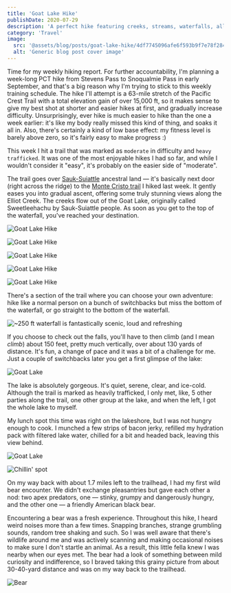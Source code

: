 ```yaml
---
title: 'Goat Lake Hike'
publishDate: 2020-07-29
description: 'A perfect hike featuring creeks, streams, waterfalls, all kinds of forests, from birch to brush to old growth, and the payoff is one of the most beautiful lakes out there.'
category: 'Travel'
image:
  src: '@assets/blog/posts/goat-lake-hike/4df7745096afe6f593b9f7e78f28443e972c0637-1600x1200.jpg'
  alt: 'Generic blog post cover image'
---
```


Time for my weekly hiking report. For further accountability, I'm planning a week-long PCT hike from Stevens Pass to Snoqualmie Pass in early September, and that's a big reason why I'm trying to stick to this weekly training schedule. The hike I'll attempt is a 63-mile stretch of the Pacific Crest Trail with a total elevation gain of over 15,000 ft, so it makes sense to give my best shot at shorter and easier hikes at first, and gradually increase difficulty. Unsurprisingly, ever hike is much easier to hike than the one a week earlier: it's like my body really missed this kind of thing, and soaks it all in. Also, there's certainly a kind of low base effect: my fitness level is barely above zero, so it's fairly easy to make progress :)

This week I hit a trail that was marked as `moderate` in difficulty and `heavy trafficked`. It was one of the most enjoyable hikes I had so far, and while I wouldn't consider it "easy", it's probably on the easier side of "moderate".

The trail goes over [Sauk-Suiattle](https://en.wikipedia.org/wiki/Sauk-Suiattle_Indian_Tribe_of_Washington) ancestral land — it's basically next door (right across the ridge) to the [Monte Cristo trail](/blog/monte-cristo-ghost-town-trail/) I hiked last week. It gently eases you into gradual ascent, offering some truly stunning views along the Elliot Creek. The creeks flow out of the Goat Lake, originally called Sweetleehachu by Sauk-Suiattle people. As soon as you get to the top of the waterfall, you've reached your destination.

![Goat Lake Hike](assets/blog/posts/goat-lake-hike/385cd1d10b4b6c1a9aad6c8b8349f2dfadd3e283-1600x2134.jpg)

![Goat Lake Hike](assets/blog/posts/goat-lake-hike/e93998bc88929345c84228530b278481be204816-1600x2134.jpg)

![Goat Lake Hike](assets/blog/posts/goat-lake-hike/8b17b53fca6ef950ccacd57cd25014ef33d898fc-1600x1200.jpg)

![Goat Lake Hike](assets/blog/posts/goat-lake-hike/e2d3f320d085118c70716a826a8aa1f1553c8f55-1600x1200.jpg)

![Goat Lake Hike](assets/blog/posts/goat-lake-hike/ae7dfeaba7277a2e0b576cd32f74c9a0bdf83b3e-1600x2134.jpg)

There's a section of the trail where you can choose your own adventure: hike like a normal person on a bunch of switchbacks but miss the bottom of the waterfall, or go straight to the bottom of the waterfall.

![~250 ft waterfall is fantastically scenic, loud and refreshing](assets/blog/posts/goat-lake-hike/5a7a9fb1121a08419030e28dd330a655e9d7f60a-2000x920.jpg)

If you choose to check out the falls, you'll have to then climb (and I mean _climb_) about 150 feet, pretty much vertically, over about 130 yards of distance. It's fun, a change of pace and it was a bit of a challenge for me. Just a couple of switchbacks later you get a first glimpse of the lake:

![Goat Lake](assets/blog/posts/goat-lake-hike/6c1742352ea9a992d5da4df63d38a4bb9909e758-2000x1500.jpg)

The lake is absolutely gorgeous. It's quiet, serene, clear, and ice-cold. Although the trail is marked as heavily trafficked, I only met, like, 5 other parties along the trail, one other group at the lake, and when the left, I got the whole lake to myself.

My lunch spot this time was right on the lakeshore, but I was not hungry enough to cook. I munched a few strips of bacon jerky, refilled my hydration pack with filtered lake water, chilled for a bit and headed back, leaving this view behind.

![Goat Lake](assets/blog/posts/goat-lake-hike/5225601c82ab4b2f22af50d181f8652a40ff4e22-2000x1393.jpg)

![Chillin' spot](assets/blog/posts/goat-lake-hike/4df7745096afe6f593b9f7e78f28443e972c0637-1600x1200.jpg)

On my way back with about 1.7 miles left to the trailhead, I had my first wild bear encounter. We didn't exchange pleasantries but gave each other a nod: two apex predators, one — stinky, grumpy and dangerously hungry, and the other one — a friendly American black bear.

Encountering a bear was a fresh experience. Throughout this hike, I heard weird noises more than a few times. Snapping branches, strange grumbling sounds, random tree shaking and such. So I was well aware that there's wildlife around me and was actively scanning and making occasional noises to make sure I don't startle an animal. As a result, this little fella knew I was nearby when our eyes met. The bear had a look of something between mild curiosity and indifference, so I braved taking this grainy picture from about 30-40-yard distance and was on my way back to the trailhead.

![Bear](assets/blog/posts/goat-lake-hike/61dd5b5a6a55fc5e316b80c14d8084b29a723800-875x897.jpg)
